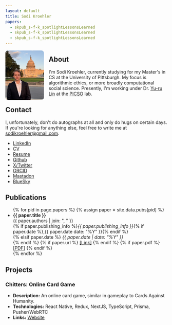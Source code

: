 ```yaml
---
layout: default
title: Sodi Kroehler
papers:
  - skpub_s-f-k_spotlightLessonsLearned
  - skpub_s-f-k_spotlightLessonsLearned
  - skpub_s-f-k_spotlightLessonsLearned
---
```

<img src="assets/2024_portrait.png" alt="Sodi Kroehler" style="width:120px; border-radius:8px; float:left; margin-right:15px;">

## About

I'm Sodi Kroehler, currently studying for my Master's in CS at the University of Pittsburgh. My focus is algorithmic ethics, or more broadly computational social science. Presently, I'm working under Dr. [Yu-ru Lin](https://www.yurulin.com/) at the [PICSO](https://picsolab.github.io/) lab. 

## Contact
I, unfortunately, don't do autographs at all and only do hugs on certain days. If you're looking for anything else, feel free to write me at <sodikroehler@gmail.com>.

* [LinkedIn](www.linkedin.com/in/sodi-kroehler)
* [CV](assets/pdfs/CV_KROEHLER_SODI.pdf)
* [Resume](assets/pdfs/RESUME_KROEHLER_SODI.pdf)
* [Github](https://github.com/SodiKroehler)
* [X/Twitter](https://x.com/sodi_kroehler)
* [ORCID](https://orcid.org/0009-0007-8911-140X)
* [Mastadon](https://mastodon.social/@sodikroehler)
* [BlueSky](https://bsky.app/profile/sodikroehler.bsky.social)
<!-- [Scholar]() -->

## Publications

<ul>
{% for pid in page.papers %}
  {% assign paper = site.data.pubs[pid] %}
  <li>
    <strong>{{ paper.title }}</strong><br>
    {{ paper.authors | join: ", " }}<br>
    {% if paper.publishing_info %}<em>{{ paper.publishing_info }}</em>{% if paper.date %},{{ paper.date date: "%Y" }}{% endif %}<br>
    {% elsif paper.date %}
      <em>{{ paper.date | date: "%Y" }}</em><br>
    {% endif %}
    {% if paper.url %}
      <a href="{{ paper.url }}">[Link]</a>
    {% endif %}
    {% if paper.pdf %}
      <a href="{{ paper.pdf }}">[PDF]</a>
    {% endif %}
  </li>
{% endfor %}
</ul>


## Projects
### Chitters: Online Card Game
- **Description:** An online card game, similar in gameplay to Cards Against Humanity.
- **Technologies:** React Native, Redux, NextJS, TypeScript, Prisma, Pusher/WebRTC
- **Links:** [Website](https://www.chitters.net/)

